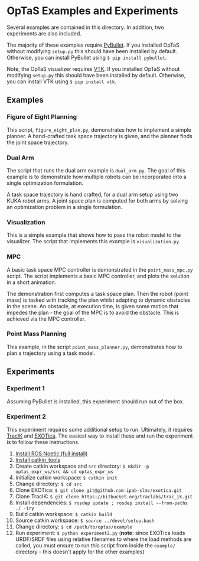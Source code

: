 # OpTaS Examples and Experiments

Several examples are contained in this directory.
In addition, two experiments are also included.

The majority of these examples require [PyBullet](https://pybullet.org/wordpress/).
If you installed OpTaS without modifying `setup.py` this should have been installed by default.
Otherwise, you can install PyBullet using `$ pip install pybullet`.

Note, the OpTaS visualizer requires [VTK](https://vtk.org/).
If you installed OpTaS without modifying `setup.py` this should have been installed by default.
Otherwise, you can install VTK using `$ pip install vtk`.

## Examples

### Figure of Eight Planning

This script, `figure_eight_plan.py`, demonstrates how to implement a simple planner.
A hand-crafted task space trajectory is given, and the planner finds the joint space trajectory.

### Dual Arm

The script that runs the dual arm example is `dual_arm.py`.
The goal of this example is to demonstrate how multiple robots can be incorporated into a single optimization formulation.

A task space trajectory is hand crafted, for a dual arm setup using two KUKA robot arms.
A joint space plan is computed for both arms by solving an optimization problem in a single formulation.

### Visualization

This is a simple example that shows how to pass the robot model to the visualizer.
The script that implements this example is `visualization.py`.

### MPC

A basic task space MPC controller is demonstrated in the `point_mass_mpc.py` script.
The script implements a basic MPC controller, and plots the solution in a short animation.

The demonstration first computes a task space plan.
Then the robot (point mass) is tasked with tracking the plan whilst adapting to dynamic obstacles in the scene.
An obstacle, at execution time, is given some motion that impedes the plan - the goal of the MPC is to avoid the obstacle.
This is achieved via the MPC controller.

### Point Mass Planning

This example, in the script `point_mass_planner.py`, demonstrates how to plan a trajectory using a task model.

## Experiments

### Experiment 1

Assuming PyBullet is installed, this experiment should run out of the box.

### Experiment 2

This experiment requires some additional setup to run.
Ultimately, it requires [TracIK](https://traclabs.com/projects/trac-ik/) and [EXOTica](https://github.com/ipab-slmc/exotica).
The easiest way to install these and run the experiment is to follow these instructions.

1. [Install ROS Noetic (full install)](http://wiki.ros.org/noetic/Installation/Ubuntu)
2. [Install catkin_tools](https://catkin-tools.readthedocs.io/en/latest/)
3. Create catkin workspace and `src` directory: `$ mkdir -p optas_expr_ws/src && cd optas_expr_ws`
4. Initialize catkin workspace: `$ catkin init`
5. Change directory: `$ cd src`
6. Clone EXOTica: `$ git clone git@github.com:ipab-slmc/exotica.git`
7. Clone TracIK: `$ git clone https://bitbucket.org/traclabs/trac_ik.git`
8. Install dependencies: `$ rosdep update ; rosdep install --from-paths ./ -iry`
9. Build catkin workspace: `$ catkin build`
10. Source catkin workspace: `$ source ../devel/setup.bash`
11. Change directory: `$ cd /path/to/optas/example`
12. Run experiment: `$ python experiment2.py` (**note**: since EXOTica loads URDF/SRDF files using relative filenames to where the load methods are called, you must ensure to run this script from inside the `example/` directory - this doesn't apply for the other examples)
